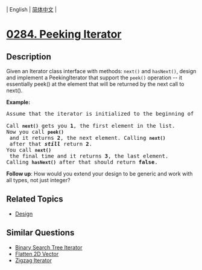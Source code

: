 
| English | [简体中文](README.md) |
# [0284. Peeking Iterator](https://leetcode-cn.com/problems/peeking-iterator/)
## Description
<p>Given an Iterator class interface with methods: <code>next()</code> and <code>hasNext()</code>, design and implement a PeekingIterator that support the <code>peek()</code> operation -- it essentially peek() at the element that will be returned by the next call to next().</p>

<p><strong>Example:</strong></p>

<pre>
Assume that the iterator is initialized to the beginning of the list: <strong><code>[1,2,3]</code></strong>.

Call <strong><code>next()</code></strong> gets you <strong>1</strong>, the first element in the list.
Now you call <strong><code>peek()</code></strong> and it returns <strong>2</strong>, the next element. Calling <strong><code>next()</code></strong> after that <i><b>still</b></i> return <strong>2</strong>. 
You call <strong><code>next()</code></strong> the final time and it returns <strong>3</strong>, the last element. 
Calling <strong><code>hasNext()</code></strong> after that should return <strong>false</strong>.
</pre>

<p><b>Follow up</b>: How would you extend your design to be generic and work with all types, not just integer?</p>

## Related Topics
- [Design](https://leetcode-cn.com/tag/design)
## Similar Questions
- [Binary Search Tree Iterator](../binary-search-tree-iterator/README_EN.md)
- [Flatten 2D Vector](../flatten-2d-vector/README_EN.md)
- [Zigzag Iterator](../zigzag-iterator/README_EN.md)
